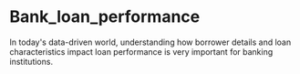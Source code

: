 # Bank_loan_performance
In today's data-driven world, understanding how borrower details and loan  characteristics impact loan performance is very important for banking institutions. 
